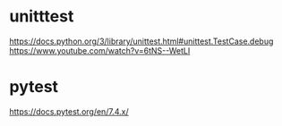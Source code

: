 # unitttest
https://docs.python.org/3/library/unittest.html#unittest.TestCase.debug
https://www.youtube.com/watch?v=6tNS--WetLI

# pytest

https://docs.pytest.org/en/7.4.x/
